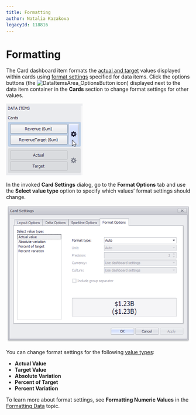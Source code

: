 ```yaml
---
title: Formatting
author: Natalia Kazakova
legacyId: 118816
---
```

# Formatting
The Card dashboard item formats the [actual and target](providing-data.md) values displayed within cards using [format settings](../../data-shaping/formatting-data.md) specified for data items. Click the options buttons (the ![DataItemsArea_OptionsButton](../../../../images/img20167.png) icon) displayed next to the data item container in the **Cards** section to change format settings for other values.

![Cards_DeltaOptions_OptionsButton](../../../../images/img19985.png)

In the invoked **Card Settings** dialog, go to the **Format Options** tab and use the **Select value type** option to specify which values’ format settings should change.

![CardSettings_FormatOptionsTab](../../../../images/img128296.png)

You can change format settings for the following [value types](layout.md):
* **Actual Value**
* **Target Value**
* **Absolute Variation**
* **Percent of Target**
* **Percent Variation**

To learn more about format settings, see **Formatting Numeric Values** in the [Formatting Data](../../data-shaping/formatting-data.md) topic.